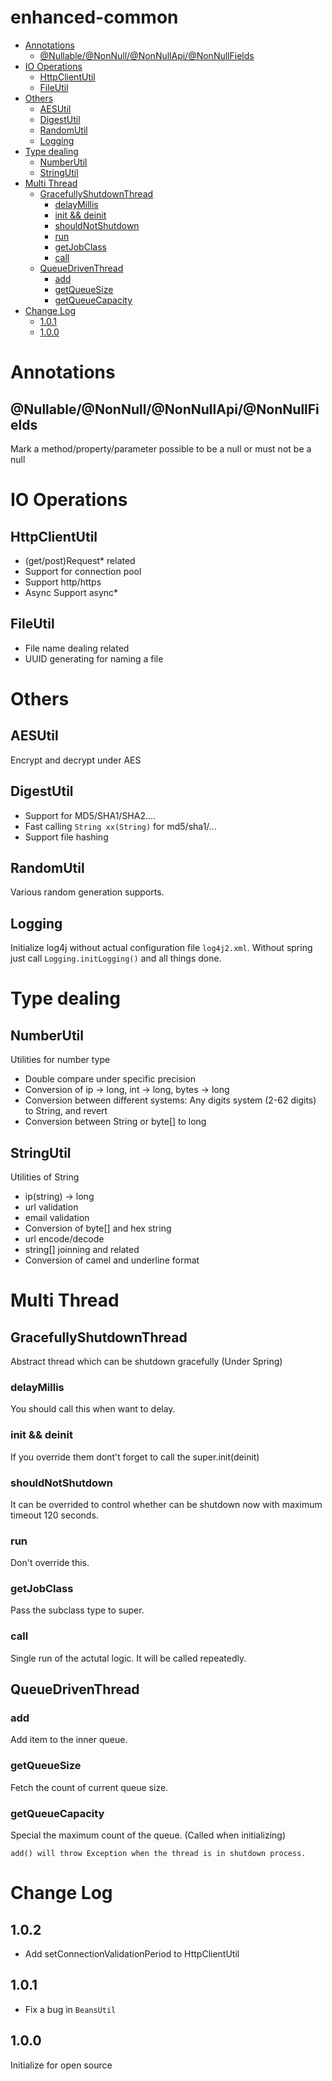enhanced-common
===

- [Annotations](#annotations)
	- [@Nullable/@NonNull/@NonNullApi/@NonNullFields](#nullablenonnullnonnullapinonnullfields)
- [IO Operations](#io-operations)
	- [HttpClientUtil](#httpclientutil)
	- [FileUtil](#fileutil)
- [Others](#others)
	- [AESUtil](#aesutil)
	- [DigestUtil](#digestutil)
	- [RandomUtil](#randomutil)
	- [Logging](#logging)
- [Type dealing](#type-dealing)
	- [NumberUtil](#numberutil)
	- [StringUtil](#stringutil)
- [Multi Thread](#multi-thread)
	- [GracefullyShutdownThread](#gracefullyshutdownthread)
		- [delayMillis](#delaymillis)
		- [init && deinit](#init--deinit)
		- [shouldNotShutdown](#shouldnotshutdown)
		- [run](#run)
		- [getJobClass](#getjobclass)
		- [call](#call)
	- [QueueDrivenThread](#queuedriventhread)
		- [add](#add)
		- [getQueueSize](#getQueueSize)
		- [getQueueCapacity](#getQueueCapacity)
- [Change Log](#change-log)
	- [1.0.1](#101)
	- [1.0.0](#100)

# Annotations

## @Nullable/@NonNull/@NonNullApi/@NonNullFields
Mark a method/property/parameter possible to be a null or must not be a null

# IO Operations
## HttpClientUtil
* (get/post)Request* related
* Support for connection pool
* Support http/https
* Async Support async*

## FileUtil
* File name dealing related
* UUID generating for naming a file

# Others
## AESUtil
Encrypt and decrypt under AES

## DigestUtil
* Support for MD5/SHA1/SHA2....
* Fast calling `String xx(String)` for md5/sha1/...
* Support file hashing

## RandomUtil
Various random generation supports.

## Logging
Initialize log4j without actual configuration file `log4j2.xml`.
Without spring just call `Logging.initLogging()` and all things done.

# Type dealing
## NumberUtil
Utilities for number type  
* Double compare under specific precision
* Conversion of ip -> long, int -> long, bytes -> long
* Conversion between different systems: Any digits system (2-62 digits) to String, and revert
* Conversion between String or byte[] to long

## StringUtil
Utilities of String  
* ip(string) -> long
* url validation
* email validation
* Conversion of byte[] and hex string
* url encode/decode
* string[] joinning and related
* Conversion of camel and underline format

# Multi Thread
## GracefullyShutdownThread
Abstract thread which can be shutdown gracefully (Under Spring)

### delayMillis
You should call this when want to delay.

### init && deinit
If you override them dont't forget to call the super.init(deinit)

### shouldNotShutdown
It can be overrided to control whether can be shutdown now with maximum timeout 120 seconds.

### run
Don't override this.

### getJobClass
Pass the subclass type to super.

### call
Single run of the actutal logic. It will be called repeatedly.

## QueueDrivenThread

### add
Add item to the inner queue.

### getQueueSize
Fetch the count of current queue size.

### getQueueCapacity
Special the maximum count of the queue. (Called when initializing)

```
add() will throw Exception when the thread is in shutdown process.
```

# Change Log
## 1.0.2
* Add setConnectionValidationPeriod to HttpClientUtil

## 1.0.1
* Fix a bug in `BeansUtil`

## 1.0.0
Initialize for open source


